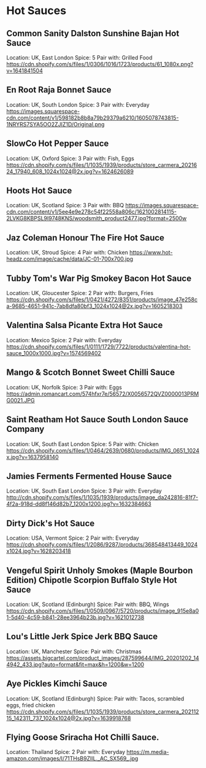 # Hot Sauces

## Common Sanity Dalston Sunshine Bajan Hot Sauce
Location: UK, East London
Spice: 5
Pair with: Grilled Food
https://cdn.shopify.com/s/files/1/0306/1016/1723/products/61_1080x.png?v=1641841504

## En Root Raja Bonnet Sauce
Location: UK, South London
Spice: 3
Pair with: Everyday
https://images.squarespace-cdn.com/content/v1/598182b8b8a79b29379a6210/1605078743815-1NRYRS7SYA5OO2ZJIZ1D/Original.png

## SlowCo Hot Pepper Sauce
Location: UK, Oxford
Spice: 3
Pair with: Fish, Eggs
https://cdn.shopify.com/s/files/1/1035/1939/products/store_carmera_2021624_17940_608_1024x1024@2x.jpg?v=1624626089

## Hoots Hot Sauce
Location: UK, Scotland
Spice: 3
Pair with: BBQ
https://images.squarespace-cdn.com/content/v1/5ee4e9e278c54f22558a806c/1621002814115-2LVKG8KBPSL9I9748KNS/woodsmith_product2477.jpg?format=2500w

## Jaz Coleman Honour The Fire Hot Sauce
Location: UK, Stroud
Spice: 4
Pair with: Chicken
https://www.hot-headz.com/image/cache/data/JC-01-700x700.jpg

## Tubby Tom's War Pig Smokey Bacon Hot Sauce
Location: UK, Gloucester
Spice: 2
Pair with: Burgers, Fries
https://cdn.shopify.com/s/files/1/0421/4272/8351/products/image_47e258ca-9685-4651-941c-7ab8dfa80bf3_1024x1024@2x.jpg?v=1605218303

## Valentina Salsa Picante Extra Hot Sauce
Location: Mexico
Spice: 2
Pair with: Everyday
https://cdn.shopify.com/s/files/1/0111/1729/7722/products/valentina-hot-sauce_1000x1000.jpg?v=1574569402

## Mango & Scotch Bonnet Sweet Chilli Sauce
Location: UK, Norfolk
Spice: 3
Pair with: Eggs
https://admin.romancart.com/574hfxr7e/56572/X0056572QVZ0000013PRMG0021.JPG

## Saint Reatham Hot Sauce South London Sauce Company
Location: UK, South East London
Spice: 5
Pair with: Chicken
https://cdn.shopify.com/s/files/1/0464/2639/0680/products/IMG_0651_1024x.jpg?v=1637958140

## Jamies Ferments Fermented House Sauce
Location: UK, South East London
Spice: 3
Pair with: Everyday
http://cdn.shopify.com/s/files/1/1035/1939/products/image_da242816-81f7-4f2a-918d-dd8f146d82b7_1200x1200.jpg?v=1632384663

## Dirty Dick's Hot Sauce
Location: USA, Vermont
Spice: 2
Pair with: Everyday
https://cdn.shopify.com/s/files/1/2086/9287/products/368548413449_1024x1024.jpg?v=1628203418

## Vengeful Spirit Unholy Smokes (Maple Bourbon Edition) Chipotle Scorpion Buffalo Style Hot Sauce
Location: UK, Scotland (Edinburgh)
Spice: 
Pair with: BBQ, Wings
https://cdn.shopify.com/s/files/1/0509/0967/5720/products/image_915e8a01-5d40-4c59-b841-28ee3964b23b.jpg?v=1621012738

## Lou's Little Jerk Spice Jerk BBQ Sauce
Location: UK, Manchester
Spice: 
Pair with: Christmas
https://assets.bigcartel.com/product_images/287599644/IMG_20201202_144942_433.jpg?auto=format&fit=max&h=1200&w=1200

## Aye Pickles Kimchi Sauce
Location: UK, Scotland (Edinburgh)
Spice: 
Pair with: Tacos, scrambled eggs, fried chicken
https://cdn.shopify.com/s/files/1/1035/1939/products/store_carmera_20211215_142311_737_1024x1024@2x.jpg?v=1639918768

## Flying Goose Sriracha Hot Chilli Sauce.
Location: Thailand
Spice: 2
Pair with: Everyday
https://m.media-amazon.com/images/I/71THsB9ZIlL._AC_SX569_.jpg